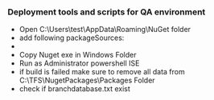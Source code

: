 ### Deployment tools and scripts for QA environment

 - Open C:\Users\test\AppData\Roaming\NuGet folder
 - add following packageSources:
 - <add key="Hanseaticsoft" value="https://www.myget.org/F/hanseaticsoft/auth/707dca70-d726-49f8-98aa-233f2120325b/api/v3/index.json" />
 - Copy Nuget exe in Windows Folder
 - Run as Administrator powershell ISE
 - if build is failed make sure to remove all data from C:\TFS\NugetPackages\Packages Folder
 - check if branchdatabase.txt exist